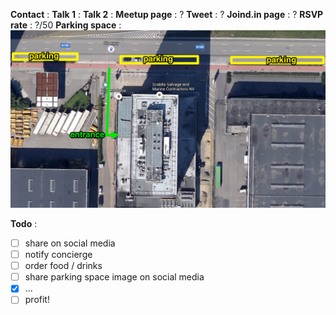 **Contact** :
**Talk 1** :
**Talk 2** :
**Meetup page** : ?
**Tweet** : ?
**Joind.in page** : ?
**RSVP rate** : ?/50
**Parking space** :
![Parking space](https://raw.githubusercontent.com/nucleus-be/office-meetups/master/parking_space.png)

**Todo** :
- [ ] share on social media
- [ ] notify concierge
- [ ] order food / drinks
- [ ] share parking space image on social media
- [x] ...
- [ ] profit!
